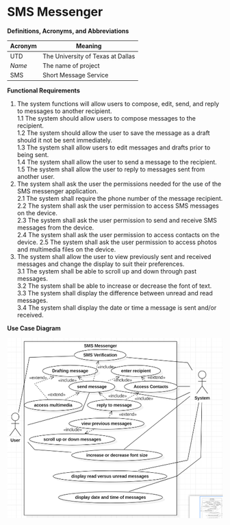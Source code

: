 # SMS Messenger

**Definitions, Acronyms, and Abbreviations**

| Acronym | Meaning |
|---------|---------|
| UTD | The University of Texas at Dallas | 
| *Name* | The name of project | 
| SMS | Short Message Service |


**Functional Requirements**

1.  The system functions will allow users to compose, edit, send, and reply to messages to another recipient.  
        1.1     The system should allow users to compose messages to the recipient.  
        1.2     The system should allow the user to save the message as a draft should it not be sent immediately.  
        1.3     The system shall allow users to edit messages and drafts prior to being sent.  
        1.4     The system shall allow the user to send a message to the recipient.  
        1.5     The system shall allow the user to reply to messages sent from another user.
2.  The system shall ask the user the permissions needed for the use of the SMS messenger application.   
        2.1     The system shall require the phone number of the message recipient.   
        2.2     The system shall ask the user permission to access SMS messages on the device.       
        2.3     The system shall ask the user permission to send and receive SMS messages from the device.  
        2.4     The system shall ask the user permission to access contacts on the device.
        2.5     The system shall ask the user permission to access photos and multimedia files on the device.
3. The system shall allow the user to view previously sent and received messages and change the display to suit their preferences.   
        3.1     The system shall be able to scroll up and down through past messages.   
        3.2     The system shall be able to increase or decrease the font of text.   
        3.3     The system shall display the difference between unread and read messages.   
        3.4     The system shall display the date or time a message is sent and/or received.
        
**Use Case Diagram**

![Use Case diagram](https://github.com/g-velaz/3354-Honey-Bunches-of-Floats/blob/master/SMS-messenger_usecasePNG.PNG?raw=true "SMS Use Case Diagram")
